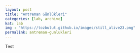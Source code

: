 ```yaml
---
layout: post
title: "Antreman Günlükleri"
categories: [lab, archive]
kat: lab
img : "https://tozbulut.github.io/images/still_alive23.png"
permalink: antreman-gunlukleri
---
```


Test
